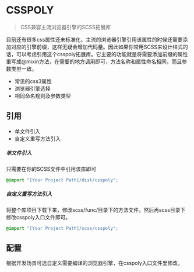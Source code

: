 # CSSPOLY
> CSS兼容主流浏览器引擎的SCSS拓展库

目前还有很多css属性还未标准化，主流的浏览器引擎引用该属性的时候还需要添加对应的引擎前缀，这样无疑会增加代码量。因此如果你常用SCSS来设计样式的话，可以考虑引用这个csspoly拓展库。它主要的功能就是将需要添加前缀的属性重写成@mixin方法，在需要的地方调用即可，方法名称和属性命名相同，而且参数类型一致。

  - 常见的css3属性
  - 浏览器引擎选择
  - 相同命名规则及参数类型

## 引用

  - 单文件引入
  - 自定义重写方法引入
  ##### 单文件引入
  只需要在你的SCSS文件中引用该库即可
  ``` scss
  @import "[Your Project Path]/dist/csspoly";
  ```
  ##### 自定义重写方法引入
  将整个库项目下载下来，修改scss/func/目录下的方法文件，然后再scss目录下修改csspoly入口文件即可。
  ``` scss
  @import "[Your Project Path]/scss/csspoly";
  ``` 
  
## 配置
根据开发场景可选自定义需要编译的浏览器引擎，在csspoly入口文件里修改。



